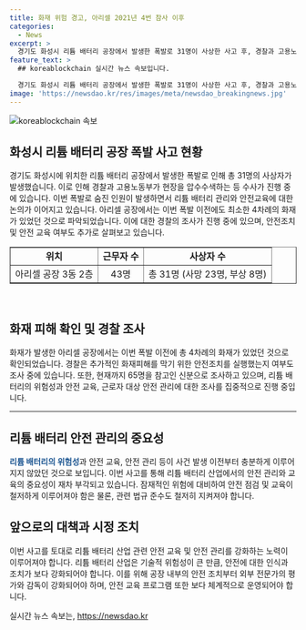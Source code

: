 ```yaml
---
title: 화재 위험 경고, 아리셀 2021년 4번 참사 이후
categories:
  - News
excerpt: >
  경기도 화성시 리튬 배터리 공장에서 발생한 폭발로 31명이 사상한 사고 후, 경찰과 고용노동부가 압수수색을 실시했다. 이전에도 화재가 최소 4차례 발생한 것으로 확인되었고, 안전교육과 관리가 미흡했을 가능성이 제기되고 있다. 리튬 배터리의 위험성과 안전교육 여부 등을 중심으로 수사 중이며, 65명을 참고인으로 조사 중이라고 밝혔다. 
feature_text: >
  ## koreablockchain 실시간 뉴스 속보입니다.

  경기도 화성시 리튬 배터리 공장에서 발생한 폭발로 31명이 사상한 사고 후, 경찰과 고용노동부가 압수수색을 실시했다. 이전에도 화재가 최소 4차례 발생한 것으로 확인되었고, 안전교육과 관리가 미흡했을 가능성이 제기되고 있다. 리튬 배터리의 위험성과 안전교육 여부 등을 중심으로 수사 중이며, 65명을 참고인으로 조사 중이라고 밝혔다. 
image: 'https://newsdao.kr/res/images/meta/newsdao_breakingnews.jpg'
---
```


<p><img src="https://newsdao.kr/res/images/meta/newsdao_breakingnews.jpg" alt="koreablockchain 속보" /></p>

<h2 data-ke-size="size26">화성시 리튬 배터리 공장 폭발 사고 현황</h2>

<p data-ke-size="size16">경기도 화성시에 위치한 리튬 배터리 공장에서 발생한 폭발로 인해 총 31명의 사상자가 발생했습니다. 이로 인해 경찰과 고용노동부가 현장을 압수수색하는 등 수사가 진행 중에 있습니다. 이번 폭발로 숨진 인원이 발생하면서 리튬 배터리 관리와 안전교육에 대한 논의가 이어지고 있습니다. 아리셀 공장에서는 이번 폭발 이전에도 최소한 4차례의 화재가 있었던 것으로 파악되었습니다. 이에 대한 경찰의 조사가 진행 중에 있으며, 안전조치 및 안전 교육 여부도 추가로 살펴보고 있습니다.</p>

<table style="width: 100%;" border="1">
<tbody>
<tr>
<td style="text-align: center; height: 17px;"><b>위치</b></td>
<td style="text-align: center; height: 17px;"><b>근무자 수</b></td>
<td style="text-align: center; height: 17px;"><b>사상자 수</b></td>
</tr>
<tr>
<td style="text-align: center; height: 17px;">아리셀 공장 3동 2층</td>
<td style="text-align: center; height: 17px;">43명</td>
<td style="text-align: center; height: 17px;">총 31명 (사망 23명, 부상 8명)</td>
</tr>
</tbody>
</table>

<p data-ke-size="size16">&nbsp;</p>

<h2 data-ke-size="size26">화재 피해 확인 및 경찰 조사</h2>

<p data-ke-size="size16">화재가 발생한 아리셀 공장에서는 이번 폭발 이전에 총 4차례의 화재가 있었던 것으로 확인되었습니다. 경찰은 추가적인 화재피해를 막기 위한 안전조치를 실행했는지 여부도 조사 중에 있습니다. 또한, 현재까지 65명을 참고인 신분으로 조사하고 있으며, 리튬 배터리의 위험성과 안전 교육, 근로자 대상 안전 관리에 대한 조사를 집중적으로 진행 중입니다.</p>

<hr>

<h2 data-ke-size="size26">리튬 배터리 안전 관리의 중요성</h2>

<p data-ke-size="size16"><b><span style="color: #1a5490;">리튬 배터리의 위험성</span></b>과 안전 교육, 안전 관리 등이 사건 발생 이전부터 충분하게 이루어지지 않았던 것으로 보입니다. 이번 사고를 통해 리튬 배터리 산업에서의 안전 관리와 교육의 중요성이 재차 부각되고 있습니다. 잠재적인 위험에 대비하여 안전 점검 및 교육이 철저하게 이루어져야 함은 물론, 관련 법규 준수도 철저히 지켜져야 합니다.</p>

<h2 data-ke-size="size26">앞으로의 대책과 시정 조치</h2>

<p data-ke-size="size16">이번 사고를 토대로 리튬 배터리 산업 관련 안전 교육 및 안전 관리를 강화하는 노력이 이루어져야 합니다. 리튬 배터리 산업은 기술적 위험성이 큰 만큼, 안전에 대한 인식과 조치가 보다 강화되어야 합니다. 이를 위해 공장 내부의 안전 조치부터 외부 전문가의 평가와 감독이 강화되어야 하며, 안전 교육 프로그램 또한 보다 체계적으로 운영되어야 합니다.</p>
실시간 뉴스 속보는, <a href="https://newsdao.kr" rel="dofollow">https://newsdao.kr</a>



